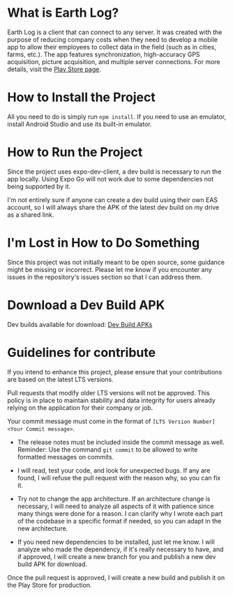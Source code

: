 # What is Earth Log?

Earth Log is a client that can connect to any server. It was created with the purpose of reducing company costs when they need to develop a mobile app to allow their employees to collect data in the field (such as in cities, farms, etc.). The app features synchronization, high-accuracy GPS acquisition, picture acquisition, and multiple server connections. For more details, visit the [Play Store page](https://play.google.com/store/apps/details?id=com.lonewispapps.earthlog).

# How to Install the Project

All you need to do is simply run `npm install`. If you need to use an emulator, install Android Studio and use its built-in emulator.

# How to Run the Project

Since the project uses expo-dev-client, a dev build is necessary to run the app locally. Using Expo Go will not work due to some dependencies not being supported by it.

I'm not entirely sure if anyone can create a dev build using their own EAS account, so I will always share the APK of the latest dev build on my drive as a shared link.

# I'm Lost in How to Do Something

Since this project was not initially meant to be open source, some guidance might be missing or incorrect. Please let me know if you encounter any issues in the repository's issues section so that I can address them.

# Download a Dev Build APK

Dev builds available for download: [Dev Build APKs](https://drive.google.com/drive/folders/1aOryZwBQTGlB-6MSTYQdALV58tawYyYD?usp=sharing)

# Guidelines for contribute

If you intend to enhance this project, please ensure that your contributions are based on the latest LTS versions.

Pull requests that modify older LTS versions will not be approved. This policy is in place to maintain stability and data integrity for users already relying on the application for their company or job.

Your commit message must come in the format of `[LTS Version Number] <Your Commit message>`.

- The release notes must be included inside the commit message as well. Reminder: Use the command `git commit` to be allowed to write formatted messages on commits.

- I will read, test your code, and look for unexpected bugs. If any are found, I will refuse the pull request with the reason why, so you can fix it.

- Try not to change the app architecture. If an architecture change is necessary, I will need to analyze all aspects of it with patience since many things were done for a reason. I can clarify why I wrote each part of the codebase in a specific format if needed, so you can adapt in the new architecture.

- If you need new dependencies to be installed, just let me know. I will analyze who made the dependency, if it's really necessary to have, and if approved, I will create a new branch for you and publish a new dev build APK for download. 

Once the pull request is approved, I will create a new build and publish it on the Play Store for production.

